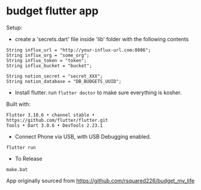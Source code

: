 # budget flutter app

Setup:

 - create a 'secrets.dart' file inside 'lib' folder with the following contents

```
String influx_url = "http://your-influx-url.com:8086";
String influx_org = "some_org";
String influx_token = "token";
String influx_bucket = "bucket";

String notion_secret = "secret_XXX";
String notion_database = "DB_BUDGETS_UUID";

```

 - Install flutter. run `flutter doctor` to make sure everything is kosher.
 
 Built with:
 
```
Flutter 3.10.6 • channel stable • https://github.com/flutter/flutter.git
Tools • Dart 3.0.6 • DevTools 2.23.1
```

 - Connect Phone via USB, with USB Debugging enabled.

```flutter run```


 - To Release

```make.bat```


App originally sourced from https://github.com/rsquared226/budget_my_life